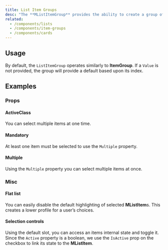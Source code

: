 ```yaml
---
title: List Item Groups
desc: "The **MListItemGroup** provides the ability to create a group of selectable **MListItem**. The **MListItemGroup** component utilizes **MItemGroup** at its core to provide a clean interface for interactive lists."
related:
  - /components/lists
  - /components/item-groups
  - /components/cards
---
```


## Usage

By default, the `ListItemGroup` operates similarly to **ItemGroup**. If a `Value` is not provided, the group will provide a default based upon its index.

<list-item-groups-usage></list-item-groups-usage>

## Examples

### Props

#### ActiveClass

You can select multiple items at one time.

<masa-example file="Examples.list_item_groups.ActiveClass"></masa-example>

#### Mandatory

At least one item must be selected to use the `Multiple` property.

<masa-example file="Examples.list_item_groups.Mandatory"></masa-example>

#### Multiple

Using the `Multiple` property you can select multiple items at once.

<masa-example file="Examples.list_item_groups.Multiple"></masa-example>

### Misc

#### Flat list

You can easily disable the default highlighting of selected **MListItem**s. This creates a lower profile for a user’s choices.

<masa-example file="Examples.list_item_groups.FlatList"></masa-example>

#### Selection controls

Using the default slot, you can access an items internal state and toggle it. Since the `Active` property is a boolean, we use the `IsActive` prop on the checkbox to link its state to the **MListItem**.

<masa-example file="Examples.list_item_groups.SelectionControls"></masa-example>